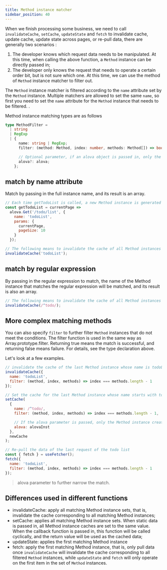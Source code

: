 ```yaml
---
title: Method instance matcher
sidebar_position: 40
---
```


When we finish processing some business, we need to call `invalidateCache`, `setCache`, `updateState` and `fetch` to invalidate cache, update cache, update state across pages, or re-pull data, there are generally two scenarios :

1. The developer knows which request data needs to be manipulated. At this time, when calling the above function, a `Method` instance can be directly passed in;
2. The developer only knows the request that needs to operate a certain order bit, but is not sure which one. At this time, we can use the method of `Method` instance matcher to filter out.

The `Method` instance matcher is filtered according to the `name` attribute set by the `Method` instance. Multiple matchers are allowed to set the same `name`, so first you need to set the `name` attribute for the `Method` instance that needs to be filtered. .

Method instance matching types are as follows

```typescript
type MethodFilter =
  | string
  | RegExp
  | {
      name: string | RegExp;
      filter: (method: Method, index: number, methods: Method[]) => boolean;

      // Optional parameter, if an alova object is passed in, only the Method instance created by this alova is matched, otherwise it matches the Method instance of all alova instances
      alova?: alova;
    };
```

## match by name attribute

Match by passing in the full instance name, and its result is an array.

```javascript
// Each time getTodoList is called, a new Method instance is generated with the same name
const getTodoList = currentPage =>
  alova.Get('/todo/list', {
    name: 'todoList',
    params: {
      currentPage,
      pageSize: 10
    }
  });

// The following means to invalidate the cache of all Method instances whose name is 'todoList'
invalidateCache('todoList');
```

## match by regular expression

By passing in the regular expression to match, the name of the Method instance that matches the regular expression will be matched, and its result is also an array.

```javascript
// The following means to invalidate the cache of all Method instances whose name starts with 'todo'
invalidateCache(/^todo/);
```

## More complex matching methods

You can also specify `filter` to further filter `Method` instances that do not meet the conditions. The filter function is used in the same way as Array.prototype.filter. Returning true means the match is successful, and returning false means failure. For details, see the type declaration above.

Let's look at a few examples.

```javascript
// invalidate the cache of the last Method instance whose name is todoList
invalidateCache({
  name: 'todoList',
  filter: (method, index, methods) => index === methods.length - 1
});

// Set the cache for the last Method instance whose name starts with todo
setCache(
  {
    name: /^todo/,
    filter: (method, index, methods) => index === methods.length - 1,

    // If the alova parameter is passed, only the Method instance created by this alova instance will be matched, otherwise it will be matched in all Method instances
    alova: alovaInst
  },
  newCache
);

// Re-pull the data of the last request of the todo list
const { fetch } = useFetcher();
fetch({
  name: 'todoList',
  filter: (method, index, methods) => index === methods.length - 1
});
```

> alova parameter to further narrow the match.

## Differences used in different functions

- invalidateCache: apply all matching Method instance sets, that is, invalidate the cache corresponding to all matching Method instances;
- setCache: applies all matching Method instance sets. When static data is passed in, all Method instance caches are set to the same value. When the callback function is passed in, this function will be called cyclically, and the return value will be used as the cached data;
- updateState: applies the first matching Method instance
- fetch: apply the first matching Method instance, that is, only pull data once
  `invalidateCache` will invalidate the cache corresponding to all filtered `Method` instances, while `updateState` and `fetch` will only operate on the first item in the set of `Method` instances.
